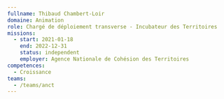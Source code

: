 ```yaml
---
fullname: Thibaud Chambert-Loir
domaine: Animation
role: Chargé de déploiement transverse - Incubateur des Territoires
missions:
  - start: 2021-01-18
    end: 2022-12-31
    status: independent
    employer: Agence Nationale de Cohésion des Territoires
competences:
  - Croissance
teams:
  - /teams/anct
---
```

